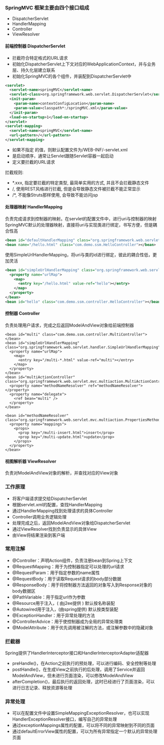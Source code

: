 ### SpringMVC 框架主要由四个接口组成
- DispatcherServlet
- HandlerMapping
- Controller
- ViewResolver

#### 前端控制器 DispatcherServlet
- 拦截符合特定格式的URL请求
- 初始化DispatcherServlet上下文对应的WebApplicationContext，并与业务层、持久化层建立联系
- 初始化SpringMVC的各个组件，并装配到DispatcherServlet中

```xml
<servlet>
  <servlet-name>springMVC</servlet-name>
  <servlet-class>org.springframework.web.servlet.DispatcherServlet</servlet-class>
  <init-param>
    <param-name>contextConfigLocation</param-name>
    <param-value>classpath*:/springMVC.xml</param-value>
  </init-param>
  <load-on-startup>1</load-on-startup>
</servlet>
<servlet-mapping>
  <servlet-name>springMVC</servlet-name>
  <url-pattern>/</url-pattern>
</servlet-mapping>
```

- 如果不指定 <param-value> 的值，则默认配置文件为/WEB-INF/<servlet-name>-servlet.xml
- <load-on-startup> 是启动顺序，通常让Servlet跟随Servlet容器一起启动
- <url-pattern> 定义要拦截的URL请求

拦截规则:
- *.xxx, 指定要拦截的特定类型, 最简单实用的方式, 并且不会拦截静态文件
- /, 使用REST风格进行拦截, 但是会导致静态文件被拦截不能正常显示
- /*, 不能像Struts那样使用, 会导致不能访问jsp

#### 处理器映射 HandlerMapping
负责完成请求到控制器的映射。在servlet的配置文件中，进行uri与控制器的映射
SpringMVC默认的处理器映射，直接将uri与实现类进行绑定，书写方便，但是耦合性高
```xml
<bean id="defaultHandlerMapping" class="org.springframework.web.servlet.handler.BeanNameUrlHandlerMapping"/>
<bean name="/hello.html" class="com.demo.ssm.HelloController"></bean>
```

使用SimpleUrlHandlerMapping，将uri与类的id进行绑定，彼此的耦合性低，更加灵活
```xml
<bean id="simpleUrlHandlerMapping" class="org.springframework.web.servlet.handler.SimpleUrlHandlerMapping">
  <property name="urlMap">
    <map>
      <entry key="/hello.html" value-ref="hello"></entry>
    </map>
  </property>
</bean>
<bean id="hello" class="com.demo.ssm.controller.HelloController"></bean>
```

#### 控制器 Controller
负责处理用户请求，完成之后返回ModelAndView对象给前端控制器
```
<bean id="multi" class="com.demo.ssm.controller.MultiController"></bean>
<bean id="simpleUrlHandlerMapping" class="org.springframework.web.servlet.handler.SimpleUrlHandlerMapping">
  <property name="urlMap">
    <map>
      <entry key="/multi-*.html" value-ref="multi"></entry>
    </map>
  </property>
</bean>
<bean id="multiActionController" class="org.springframework.web.servlet.mvc.multiaction.MultiActionController">
  <property name="methodNameResolver" ref="methodNameResolver"></property>
  <property name="delegate">
    <ref bean="multi" />
  </property>
</bean>

<bean id="methodNameResolver" class="org.springframework.web.servlet.mvc.multiaction.PropertiesMethodNameResolver">
  <property name="mappings">
    <props>
      <prop key="/multi-insert.html">insert</prop>
      <prop key="/multi-update.html">update</prop>
    </props>
  </property>
</bean>
```

#### 视图解析器 ViewResolver
负责对ModelAndView对象的解析，并查找对应的View对象

### 工作原理
- 将客户端请求提交给DispatcherServlet
- 根据<servlet-name>servlet.xml的配置，查找HandlerMapping
- 通过HandlerMapping找到处理请求的具体Controller
- Controller调用业务逻辑处理
- 处理完成之后，返回ModelAndView对象给DispatcherServlet
- 通过ViewResolver找到负责显示的具体View
- 由View将结果渲染到客户端

### 常用注解
- @Controller：声明Action组件，负责注册bean到Spring上下文
- @RequestMapping：用于为控制器指定可以处理的url请求
- @RequestParam：用于指定参数的name属性
- @RequestBody：用于读取Request请求的body部分数据
- @ResponseBody：用于将控制器方法返回的对象写入到Response对象的body数据区
- @PathVariable：用于指定url作为参数
- @Resource用于注入，( 由j2ee提供 ) 默认按名称装配
- @Autowired用于注入，(由spring提供) 默认按类型装配
- @ExceptionHandler：用于异常处理的方法
- @ControllerAdvice：用于使控制器成为全局的异常处理类
- @ModelAttribute：用于优先调用被注解的方法，或注解参数中的隐藏对象

### 拦截器
Spring提供了HandlerInterceptor接口和HandlerInterceptorAdapter适配器
- preHandle()，在Action之前执行的预处理，可以进行编码、安全控制等处理
- postHandle()，在生成View之前执行的后处理，调用了Service并返回ModelAndView，但未进行页面渲染，可以修改ModelAndView
- afterCompletion()，最后执行的返回处理，这时已经进行了页面渲染，可以进行日志记录、释放资源等处理

### 异常处理
- 可以在配置文件中设置SimpleMappingExceptionResolver，也可以实现HandlerExceptionResolver接口，编写自己的异常处理
- 通过exceptionMappings属性的配置，可以将不同的异常映射到不同的页面
- 通过defaultErrorView属性的配置，可以为所有异常指定一个默认的异常处理页面
